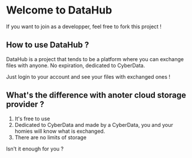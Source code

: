 # Welcome to DataHub
If you want to join as a developper, feel free to fork this project !

## How to use DataHub ?
DataHub is a project that tends to be a platform where you can exchange files with anyone. No expiration, dedicated to CyberData.

Just login to your account and see your files with exchanged ones !

## What's the difference with anoter cloud storage provider ?
1. It's free to use
1. Dedicated to CyberData and made by a CyberData, you and your homies will know what is exchanged.
1. There are no limits of storage

Isn't it enough for you ?